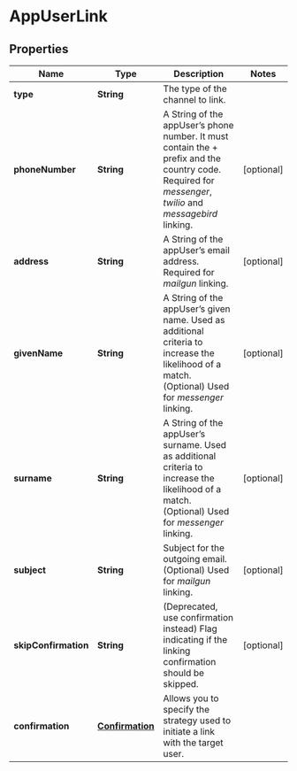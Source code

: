 
# AppUserLink

## Properties
Name | Type | Description | Notes
------------ | ------------- | ------------- | -------------
**type** | **String** | The type of the channel to link. | 
**phoneNumber** | **String** | A String of the appUser’s phone number. It must contain the + prefix and the country code. Required for *messenger*, *twilio* and *messagebird* linking.  |  [optional]
**address** | **String** | A String of the appUser’s email address. Required for *mailgun* linking.  |  [optional]
**givenName** | **String** | A String of the appUser’s given name. Used as additional criteria to increase the likelihood of a match. (Optional) Used for *messenger* linking.  |  [optional]
**surname** | **String** | A String of the appUser’s surname. Used as additional criteria to increase the likelihood of a match. (Optional) Used for *messenger* linking.  |  [optional]
**subject** | **String** | Subject for the outgoing email. (Optional) Used for *mailgun* linking.  |  [optional]
**skipConfirmation** | **String** | (Deprecated, use confirmation instead) Flag indicating if the linking confirmation should be skipped. |  [optional]
**confirmation** | [**Confirmation**](Confirmation.md) | Allows you to specify the strategy used to initiate a link with the target user. | 



